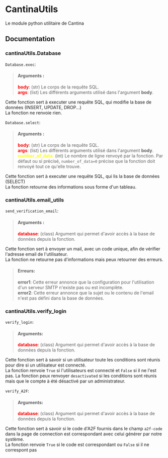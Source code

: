 # CantinaUtils

Le module python utilitaire de Cantina

## Documentation
### cantinaUtils.Database 
`Database.exec`:<br>
> #### Arguments :<br>
> <span style='color:red'>**body**:</span> (str) Le corps de la requête SQL.<br>
> <span style='color:red'>**args**:</span> (list) Les différents arguments utilisé dans l'argument **body**.

Cette fonction sert à executer une requête SQL, qui modifie la base de données (INSERT, UPDATE, DROP...)<br>
La fonction ne renvoie rien.

`Database.select`:<br>

> #### Arguments :
> <span style='color:red'>**body**:</span> (str) Le corps de la requête SQL.<br>
> <span style='color:red'>**args**:</span> (list) Les différents arguments utilisé dans l'argument **body**.<br>
> <span style='color:yellow'>**number_of_data**:</span> (int) Le nombre de ligne renvoyé par la fonction. Par défaut ou si précisé, `number_of_data=0` précise que la fonction doit renvoyé tout ce qu'elle trouve.

Cette fonction sert à executer une requête SQL, qui lis la base de données (SELECT)<br>
La fonction retourne des informations sous forme d'un tableau.


### cantinaUtils.email_utils
`send_verification_email`:
> #### Arguments : 
> <span style='color:red'>**database**:</span> (class) Argument qui permet d'avoir accès à la base de données depuis la fonction.

Cette fonction sert à envoyer un mail, avec un code unique, afin de vérifier l'adresse email de l'utilisateur.<br>
La fonction ne retourne pas d'informations mais peux retourner des erreurs.
> #### Erreurs:
> **error1**: Cette erreur annonce que la configuration pour l'utilisation d'un serveur SMTP n'existe pas ou est incomplète.<br>
> **error2**: Cette erreur annonce que la sujet ou le contenu de l'email n'est pas défini dans la base de données.


### cantinaUtils.verify_login
`verify_login`:
> #### Arguments:
> <span style='color:red'>**database**:</span> (class) Argument qui permet d'avoir accès à la base de données depuis la fonction.

Cette fonction sert à savoir si un utilisateur toute les conditions sont réunis pour dire si un utilisateur est connecté.<br>
La fonction renvoie `True` si l'utilisateurs est connecté et `False` si il ne l'est pas. La fonction peux renvoyer `desactivated` si les conditions sont réunis mais que le compte à été désactivé par un administrateur.

`verify_A2F`:
> #### Arguments:
> <span style='color:red'>**database**:</span> (class) Argument qui permet d'avoir accès à la base de données depuis la fonction.

Cette fonction sert à savoir si le code d'A2F fournis dans le champ `a2f-code` dans la page de connection est correspondant avec celui générer par notre système.<br>
La fonction renvoie `True` si le code est correspondant ou `False` si il ne correspont pas 